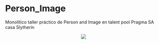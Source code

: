 # Person_Image

Monolitico taller práctico de Person and Image en talent pool Pragma SA casa Slytherin
<center>
<img src='https://bettercodehub.com/edge/badge/camiloleal06/Person_Image?branch=master'>
  </center>

